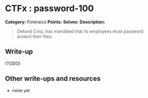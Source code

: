 # CTFx : password-100

**Category:** Forensics
**Points:** 
**Solves:** 
**Description:**

> Defund Corp. has mandated that its employees must password protect their files.

## Write-up

(TODO)

## Other write-ups and resources

* none yet
